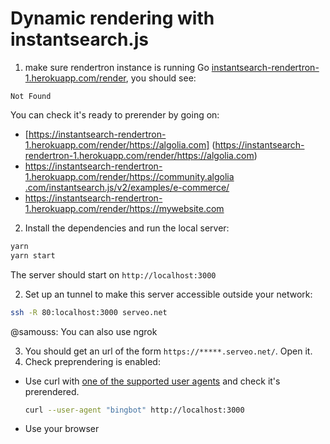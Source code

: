 # Dynamic rendering with instantsearch.js

1. make sure rendertron instance is running
  Go [instantsearch-rendertron-1.herokuapp.com/render](https://instantsearch-rendertron-1.herokuapp.com/render), you should see: 
  
  ```
  Not Found
  ```
  
  You can check it's ready to prerender by going on: 
  - [https://instantsearch-rendertron-1.herokuapp.com/render/https://algolia.com]  (https://instantsearch-rendertron-1.herokuapp.com/render/https://algolia.com) 
  - [https://instantsearch-rendertron-1.herokuapp.com/render/https://community.algolia  .com/instantsearch.js/v2/examples/e-commerce/](https://instantsearch-rendertron-1.herokuapp.com/render/https://community.algolia.com/instantsearch.js/v2/examples/e-commerce/)
  - [https://instantsearch-rendertron-1.herokuapp.com/render/<https://mywebsite.com>](https://instantsearch-rendertron-1.herokuapp.com/render/<https://mywebsite.com>)

2. Install the dependencies and run the local server:

  ```sh
  yarn
  yarn start
  ```
  The server should start on `http://localhost:3000` 
  
2. Set up an tunnel to make this server accessible outside your network:

  ```bash
  ssh -R 80:localhost:3000 serveo.net
  ```
  @samouss: You can also use ngrok 

3. You should get an url of the form `https://*****.serveo.net/`. Open it. 
4. Check preprendering is enabled:
  - Use curl with [one of the supported user agents](https://github.com/GoogleChrome/rendertron/blob/f24343efc77b304664d2f1a682da706418c7eb89/middleware/src/middleware.ts#L25-L40) and check it's prerendered.

    ```sh
    curl --user-agent "bingbot" http://localhost:3000
    ```
  - Use your browser 


